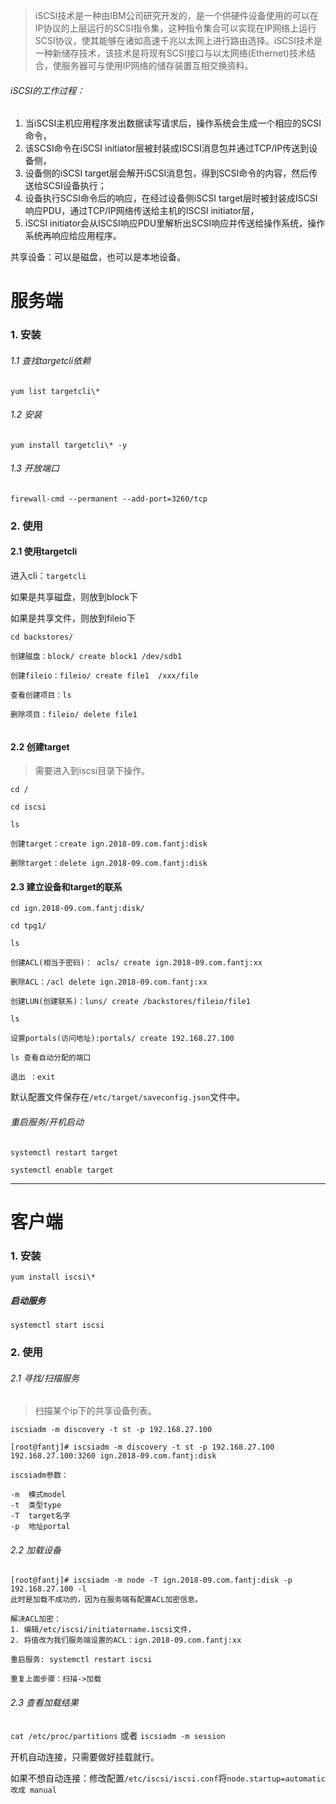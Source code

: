 >iSCSI技术是一种由IBM公司研究开发的，是一个供硬件设备使用的可以在IP协议的上层运行的SCSI指令集，这种指令集合可以实现在IP网络上运行SCSI协议，使其能够在诸如高速千兆以太网上进行路由选择。iSCSI技术是一种新储存技术，该技术是将现有SCSI接口与以太网络(Ethernet)技术结合，使服务器可与使用IP网络的储存装置互相交换资料。

###### iSCSI的工作过程：
1. 当iSCSI主机应用程序发出数据读写请求后，操作系统会生成一个相应的SCSI命令，
2. 该SCSI命令在iSCSI initiator层被封装成ISCSI消息包并通过TCP/IP传送到设备侧，
3. 设备侧的iSCSI target层会解开iSCSI消息包，得到SCSI命令的内容，然后传送给SCSI设备执行；
4. 设备执行SCSI命令后的响应，在经过设备侧iSCSI target层时被封装成ISCSI响应PDU，通过TCP/IP网络传送给主机的ISCSI initiator层，
5. iSCSI initiator会从ISCSI响应PDU里解析出SCSI响应并传送给操作系统，操作系统再响应给应用程序。


共享设备：可以是磁盘，也可以是本地设备。

# 服务端
### 1. 安装

###### 1.1 查找targetcli依赖
`yum list targetcli\*`

###### 1.2 安装
`yum install targetcli\* -y`

###### 1.3 开放端口
`firewall-cmd --permanent --add-port=3260/tcp`

### 2. 使用

#### 2.1 使用targetcli
进入cli：`targetcli`

如果是共享磁盘，则放到block下

如果是共享文件，则放到fileio下


```
cd backstores/

创建磁盘：block/ create block1 /dev/sdb1

创建fileio：fileio/ create file1  /xxx/file

查看创建项目：ls 

删除项目：fileio/ delete file1


```

#### 2.2 创建target
>需要进入到iscsi目录下操作。

```
cd /

cd iscsi

ls

创建target：create ign.2018-09.com.fantj:disk

删除target：delete ign.2018-09.com.fantj:disk
```

#### 2.3 建立设备和target的联系

```
cd ign.2018-09.com.fantj:disk/

cd tpg1/

ls

创建ACL(相当于密码)： acls/ create ign.2018-09.com.fantj:xx

删除ACL：/acl delete ign.2018-09.com.fantj:xx

创建LUN(创建联系)：luns/ create /backstores/fileio/file1

ls

设置portals(访问地址):portals/ create 192.168.27.100

ls 查看自动分配的端口

退出 ：exit
```
默认配置文件保存在`/etc/target/saveconfig.json`文件中。

###### 重启服务/开机启动
`systemctl restart target`

`systemctl enable target`

---
# 客户端

### 1. 安装
`yum install iscsi\*`

##### 启动服务
`systemctl start iscsi`

### 2. 使用

###### 2.1 寻找/扫描服务
>扫描某个ip下的共享设备列表。

`iscsiadm -m discovery -t st -p 192.168.27.100`

```
[root@fantj]# iscsiadm -m discovery -t st -p 192.168.27.100
192.168.27.100:3260 ign.2018-09.com.fantj:disk
```
```
iscsiadm参数：

-m  模式model
-t  类型type
-T  target名字
-p  地址portal
```

###### 2.2 加载设备
```
[root@fantj]# iscsiadm -m node -T ign.2018-09.com.fantj:disk -p 192.168.27.100 -l
此时是加载不成功的，因为在服务端有配置ACL加密信息。

解决ACL加密：
1. 编辑/etc/iscsi/initiatorname.iscsi文件，
2. 将值改为我们服务端设置的ACL：ign.2018-09.com.fantj:xx

重启服务: systemctl restart iscsi

重复上面步骤：扫描->加载
```

###### 2.3 查看加载结果

`cat /etc/proc/partitions`
或者
`iscsiadm -m session`

开机自动连接，只需要做好挂载就行。

如果不想自动连接：修改配置`/etc/iscsi/iscsi.conf`将`node.startup=automatic 改成 manual`